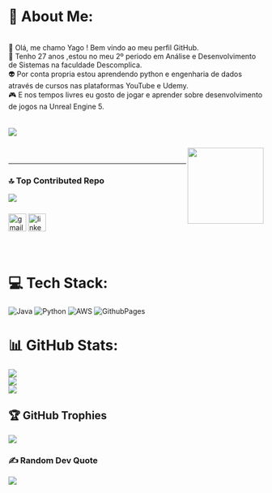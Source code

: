 
# 💫 About Me:
<br>👋 Olá, me chamo Yago ! Bem vindo ao meu perfil GitHub.
<br>🔭 Tenho 27 anos ,estou no meu 2º  periodo em Análise e Desenvolvimento de Sistemas na faculdade Descomplica.
<br>👽 Por conta propria estou aprendendo python e engenharia de dados através de cursos nas plataformas YouTube e Udemy.
<br>🎮 E nos tempos livres eu gosto de jogar e aprender sobre desenvolvimento de jogos na Unreal Engine 5.
<br>
<br>
<br>
[![](https://visitcount.itsvg.in/api?id=YagoCastello&icon=0&color=0)](https://visitcount.itsvg.in)


</div>

###

<img align="right" height="150" src="https://i.giphy.com/media/v1.Y2lkPTc5MGI3NjExZGpwNXBucHMzNWRwNGpxNHZ5Ym1vYWdzeXd4cXlrZmgzb2VzMjRrdCZlcD12MV9pbnRlcm5hbF9naWZfYnlfaWQmY3Q9Zw/hHxTQkcjmHUTC/giphy.gif"  />
<br>

---

<!-- Proudly created with GPRM ( https://gprm.itsvg.in ) -->
### 🔝 Top Contributed Repo
![](https://github-contributor-stats.vercel.app/api?username=YagoCastello&limit=5&theme=dark&combine_all_yearly_contributions=true)



###

<div align="left">

  <img src="https://img.shields.io/static/v1?message=Gmail&logo=gmail&label=&color=D14836&logoColor=white&labelColor=&style=for-the-badge" height="35" alt="gmail logo"  />
  <img src="https://img.shields.io/static/v1?message=LinkedIn&logo=linkedin&label=&color=0077B5&logoColor=white&labelColor=&style=for-the-badge" height="35" alt="linkedin logo"  />
</div>

###

<br clear="both">



###



# 💻 Tech Stack:
![Java](https://img.shields.io/badge/java-%23ED8B00.svg?style=for-the-badge&logo=openjdk&logoColor=white) ![Python](https://img.shields.io/badge/python-3670A0?style=for-the-badge&logo=python&logoColor=ffdd54) ![AWS](https://img.shields.io/badge/AWS-%23FF9900.svg?style=for-the-badge&logo=amazon-aws&logoColor=white) ![GithubPages](https://img.shields.io/badge/github%20pages-121013?style=for-the-badge&logo=github&logoColor=white)
# 📊 GitHub Stats:
![](https://github-readme-stats.vercel.app/api?username=YagoCastello&theme=shades-of-purple&hide_border=false&include_all_commits=true&count_private=true)<br/>
![](https://github-readme-streak-stats.herokuapp.com/?user=YagoCastello&theme=shades-of-purple&hide_border=false)<br/>
![](https://github-readme-stats.vercel.app/api/top-langs/?username=YagoCastello&theme=shades-of-purple&hide_border=false&include_all_commits=true&count_private=true&layout=compact)

## 🏆 GitHub Trophies
![](https://github-profile-trophy.vercel.app/?username=YagoCastello&theme=radical&no-frame=false&no-bg=true&margin-w=4)

### ✍️ Random Dev Quote
![](https://quotes-github-readme.vercel.app/api?type=vetical&theme=radical)




